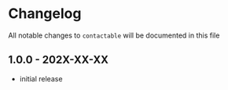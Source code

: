 # Changelog

All notable changes to `contactable` will be documented in this file

## 1.0.0 - 202X-XX-XX

- initial release
